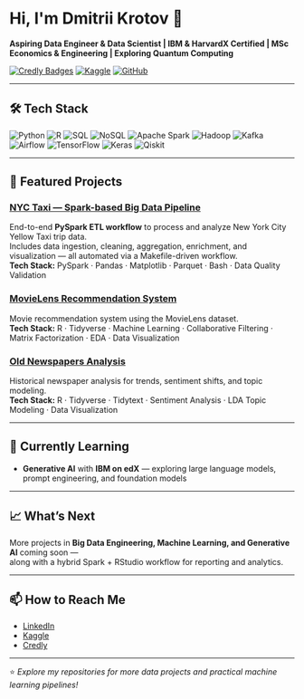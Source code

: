 # Hi, I'm Dmitrii Krotov 👋  
**Aspiring Data Engineer & Data Scientist | IBM & HarvardX Certified | MSc Economics & Engineering | Exploring Quantum Computing**

[![Credly Badges](https://img.shields.io/badge/Credentials-Credly-orange)](https://www.credly.com/users/dmitrii-krotov.69a34586)
[![Kaggle](https://img.shields.io/badge/Kaggle-Profile-blue)](https://www.kaggle.com/dmitriikrotov)
[![GitHub](https://img.shields.io/badge/GitHub-Portfolio-black)](https://github.com/krotov79)

---

## 🛠 Tech Stack
![Python](https://img.shields.io/badge/Python-3776AB?logo=python&logoColor=white)
![R](https://img.shields.io/badge/R-276DC3?logo=r&logoColor=white)
![SQL](https://img.shields.io/badge/SQL-4479A1?logo=mysql&logoColor=white)
![NoSQL](https://img.shields.io/badge/NoSQL-005571?logo=mongodb&logoColor=white)
![Apache Spark](https://img.shields.io/badge/Apache%20Spark-E25A1C?logo=apachespark&logoColor=white)
![Hadoop](https://img.shields.io/badge/Hadoop-66CCFF?logo=apache&logoColor=black)
![Kafka](https://img.shields.io/badge/Apache%20Kafka-231F20?logo=apachekafka&logoColor=white)
![Airflow](https://img.shields.io/badge/Apache%20Airflow-017CEE?logo=apacheairflow&logoColor=white)
![TensorFlow](https://img.shields.io/badge/TensorFlow-FF6F00?logo=tensorflow&logoColor=white)
![Keras](https://img.shields.io/badge/Keras-D00000?logo=keras&logoColor=white)
![Qiskit](https://img.shields.io/badge/Qiskit-6929C4?logo=qiskit&logoColor=white)

---

## 🚀 Featured Projects

### [NYC Taxi — Spark-based Big Data Pipeline](https://github.com/krotov79/01_Spark_ETL)
End-to-end **PySpark ETL workflow** to process and analyze New York City Yellow Taxi trip data.  
Includes data ingestion, cleaning, aggregation, enrichment, and visualization — all automated via a Makefile-driven workflow.  
**Tech Stack:** PySpark · Pandas · Matplotlib · Parquet · Bash · Data Quality Validation

### [MovieLens Recommendation System](https://github.com/krotov79/movielens)
Movie recommendation system using the MovieLens dataset.  
**Tech Stack:** R · Tidyverse · Machine Learning · Collaborative Filtering · Matrix Factorization · EDA · Data Visualization  

### [Old Newspapers Analysis](https://github.com/krotov79/oldnewspapers)
Historical newspaper analysis for trends, sentiment shifts, and topic modeling.  
**Tech Stack:** R · Tidyverse · Tidytext · Sentiment Analysis · LDA Topic Modeling · Data Visualization  

---

## 🌱 Currently Learning
- **Generative AI** with **IBM on edX** — exploring large language models, prompt engineering, and foundation models

---

## 📈 What’s Next
More projects in **Big Data Engineering, Machine Learning, and Generative AI** coming soon —  
along with a hybrid Spark + RStudio workflow for reporting and analytics.

---

## 📫 How to Reach Me
- [LinkedIn](https://www.linkedin.com/in/dmitrii-krotov-341b6155/)  
- [Kaggle](https://www.kaggle.com/dmitriikrotov)  
- [Credly](https://www.credly.com/users/dmitrii-krotov.69a34586)  

---

⭐ _Explore my repositories for more data projects and practical machine learning pipelines!_




